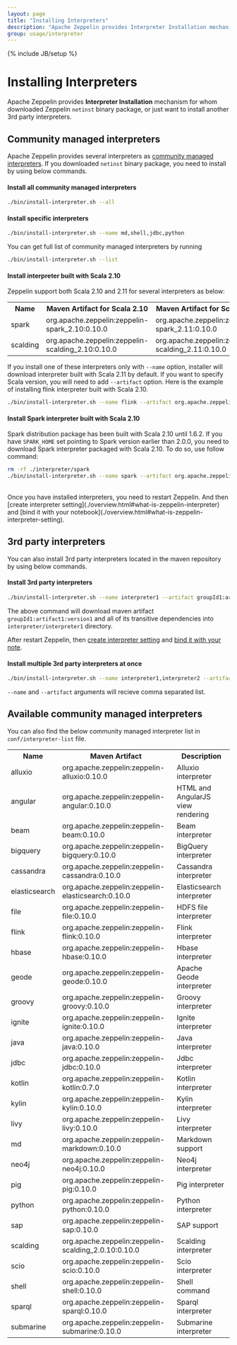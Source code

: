 ```yaml
---
layout: page
title: "Installing Interpreters"
description: "Apache Zeppelin provides Interpreter Installation mechanism for whom downloaded Zeppelin netinst binary package, or just want to install another 3rd party interpreters."
group: usage/interpreter 
---
```

<!--
Licensed under the Apache License, Version 2.0 (the "License");
you may not use this file except in compliance with the License.
You may obtain a copy of the License at

http://www.apache.org/licenses/LICENSE-2.0

Unless required by applicable law or agreed to in writing, software
distributed under the License is distributed on an "AS IS" BASIS,
WITHOUT WARRANTIES OR CONDITIONS OF ANY KIND, either express or implied.
See the License for the specific language governing permissions and
limitations under the License.
-->
{% include JB/setup %}

# Installing Interpreters 

<div id="toc"></div>

Apache Zeppelin provides **Interpreter Installation** mechanism for whom downloaded Zeppelin `netinst` binary package, or just want to install another 3rd party interpreters.

## Community managed interpreters
Apache Zeppelin provides several interpreters as [community managed interpreters](#available-community-managed-interpreters).
If you downloaded `netinst` binary package, you need to install by using below commands.

#### Install all community managed interpreters

```bash
./bin/install-interpreter.sh --all
```

#### Install specific interpreters

```bash
./bin/install-interpreter.sh --name md,shell,jdbc,python
```

You can get full list of community managed interpreters by running

```bash
./bin/install-interpreter.sh --list
```

#### Install interpreter built with Scala 2.10
Zeppelin support both Scala 2.10 and 2.11 for several interpreters as below:

<table class="table-configuration">
  <tr>
    <th>Name</th>
    <th>Maven Artifact for Scala 2.10</th>
    <th>Maven Artifact for Scala 2.11</th>
  </tr>
  <tr>
    <td>spark</td>
    <td>org.apache.zeppelin:zeppelin-spark_2.10:0.10.0</td>
    <td>org.apache.zeppelin:zeppelin-spark_2.11:0.10.0</td>
  </tr>
  <tr>
    <td>scalding</td>
    <td>org.apache.zeppelin:zeppelin-scalding_2.10:0.10.0</td>
    <td>org.apache.zeppelin:zeppelin-scalding_2.11:0.10.0</td>
  </tr>
</table>

If you install one of these interpreters only with `--name` option, installer will download interpreter built with Scala 2.11 by default. If you want to specify Scala version, you will need to add `--artifact` option. Here is the example of installing flink interpreter built with Scala 2.10.

```bash
./bin/install-interpreter.sh --name flink --artifact org.apache.zeppelin:zeppelin-scalding_2.10:0.10.0
```

#### Install Spark interpreter built with Scala 2.10

Spark distribution package has been built with Scala 2.10 until 1.6.2. If you have `SPARK_HOME` set pointing to Spark version earlier than 2.0.0, you need to download Spark interpreter packaged with Scala 2.10. To do so, use follow command:

```bash
rm -rf ./interpreter/spark
./bin/install-interpreter.sh --name spark --artifact org.apache.zeppelin:zeppelin-spark_2.10:0.10.0
```

<br />
Once you have installed interpreters, you need to restart Zeppelin. And then [create interpreter setting](./overview.html#what-is-zeppelin-interpreter) and [bind it with your notebook](./overview.html#what-is-zeppelin-interpreter-setting).


## 3rd party interpreters

You can also install 3rd party interpreters located in the maven repository by using below commands.

#### Install 3rd party interpreters

```bash
./bin/install-interpreter.sh --name interpreter1 --artifact groupId1:artifact1:version1
```

The above command will download maven artifact `groupId1:artifact1:version1` and all of its transitive dependencies into `interpreter/interpreter1` directory.

After restart Zeppelin, then [create interpreter setting](./overview.html#what-is-zeppelin-interpreter) and [bind it with your note](./overview.html#what-is-interpreter-setting).

#### Install multiple 3rd party interpreters at once

```bash
./bin/install-interpreter.sh --name interpreter1,interpreter2 --artifact groupId1:artifact1:version1,groupId2:artifact2:version2
```

`--name` and `--artifact` arguments will recieve comma separated list.

## Available community managed interpreters

You can also find the below community managed interpreter list in `conf/interpreter-list` file.
<table class="table-configuration">
  <tr>
    <th>Name</th>
    <th>Maven Artifact</th>
    <th>Description</th>
  </tr>
  <tr>
    <td>alluxio</td>
    <td>org.apache.zeppelin:zeppelin-alluxio:0.10.0</td>
    <td>Alluxio interpreter</td>
  </tr>
  <tr>
    <td>angular</td>
    <td>org.apache.zeppelin:zeppelin-angular:0.10.0</td>
    <td>HTML and AngularJS view rendering</td>
  </tr>
  <tr>
    <td>beam</td>
    <td>org.apache.zeppelin:zeppelin-beam:0.10.0</td>
    <td>Beam interpreter</td>
  </tr>
  <tr>
    <td>bigquery</td>
    <td>org.apache.zeppelin:zeppelin-bigquery:0.10.0</td>
    <td>BigQuery interpreter</td>
  </tr>
  <tr>
    <td>cassandra</td>
    <td>org.apache.zeppelin:zeppelin-cassandra:0.10.0</td>
    <td>Cassandra interpreter</td>
  </tr>
  <tr>
    <td>elasticsearch</td>
    <td>org.apache.zeppelin:zeppelin-elasticsearch:0.10.0</td>
    <td>Elasticsearch interpreter</td>
  </tr>
  <tr>
    <td>file</td>
    <td>org.apache.zeppelin:zeppelin-file:0.10.0</td>
    <td>HDFS file interpreter</td>
  </tr>
  <tr>
    <td>flink</td>
    <td>org.apache.zeppelin:zeppelin-flink:0.10.0</td>
    <td>Flink interpreter</td>
  </tr>
  <tr>
    <td>hbase</td>
    <td>org.apache.zeppelin:zeppelin-hbase:0.10.0</td>
    <td>Hbase interpreter</td>
  </tr>
  <tr>
    <td>geode</td>
    <td>org.apache.zeppelin:zeppelin-geode:0.10.0</td>
    <td>Apache Geode interpreter</td>
  </tr>
  <tr>
    <td>groovy</td>
    <td>org.apache.zeppelin:zeppelin-groovy:0.10.0</td>
    <td>Groovy interpreter</td>
  </tr>
  <tr>
    <td>ignite</td>
    <td>org.apache.zeppelin:zeppelin-ignite:0.10.0</td>
    <td>Ignite interpreter</td>
  </tr>
  <tr>
    <td>java</td>
    <td>org.apache.zeppelin:zeppelin-java:0.10.0</td>
    <td>Java interpreter</td>
  </tr>
  <tr>
    <td>jdbc</td>
    <td>org.apache.zeppelin:zeppelin-jdbc:0.10.0</td>
    <td>Jdbc interpreter</td>
  </tr>
  <tr>
    <td>kotlin</td>
    <td>org.apache.zeppelin:zeppelin-kotlin:0.7.0</td>
    <td>Kotlin interpreter</td>
  </tr>
  <tr>
    <td>kylin</td>
    <td>org.apache.zeppelin:zeppelin-kylin:0.10.0</td>
    <td>Kylin interpreter</td>
  </tr>
  <tr>
    <td>livy</td>
    <td>org.apache.zeppelin:zeppelin-livy:0.10.0</td>
    <td>Livy interpreter</td>
  </tr>
  <tr>
    <td>md</td>
    <td>org.apache.zeppelin:zeppelin-markdown:0.10.0</td>
    <td>Markdown support</td>
  </tr>
  <tr>
    <td>neo4j</td>
    <td>org.apache.zeppelin:zeppelin-neo4j:0.10.0</td>
    <td>Neo4j interpreter</td>
  </tr>
  <tr>
    <td>pig</td>
    <td>org.apache.zeppelin:zeppelin-pig:0.10.0</td>
    <td>Pig interpreter</td>
  </tr>
  <tr>
    <td>python</td>
    <td>org.apache.zeppelin:zeppelin-python:0.10.0</td>
    <td>Python interpreter</td>
  </tr>
  <tr>
    <td>sap</td>
    <td>org.apache.zeppelin:zeppelin-sap:0.10.0</td>
    <td>SAP support</td>
  </tr>
  <tr>
    <td>scalding</td>
    <td>org.apache.zeppelin:zeppelin-scalding_2.0.10:0.10.0</td>
    <td>Scalding interpreter</td>
  </tr>
  <tr>
    <td>scio</td>
    <td>org.apache.zeppelin:zeppelin-scio:0.10.0</td>
    <td>Scio interpreter</td>
  </tr>
  <tr>
    <td>shell</td>
    <td>org.apache.zeppelin:zeppelin-shell:0.10.0</td>
    <td>Shell command</td>
  </tr>
  <tr>
    <td>sparql</td>
    <td>org.apache.zeppelin:zeppelin-sparql:0.10.0</td>
    <td>Sparql interpreter</td>
  </tr>
  <tr>
    <td>submarine</td>
    <td>org.apache.zeppelin:zeppelin-submarine:0.10.0</td>
    <td>Submarine interpreter</td>
  </tr>
</table>
